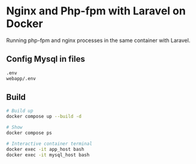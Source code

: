 # Nginx and Php-fpm with Laravel on Docker

Running php-fpm and nginx processes in the same container with Laravel.

## Config Mysql in files

```sh
.env
webapp/.env
```

## Build

```sh
# Build up
docker compose up --build -d

# Show
docker compose ps

# Interactive container terminal
docker exec -it app_host bash
docker exec -it mysql_host bash
```
